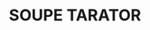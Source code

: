 ---
title: SOUPE TARATOR
draft: false
layout: recettes
type: entree
categories:
  - Soupe
auteur: Auré
regime:
  - vegetarien
  - sans-gluten
region: Bulgarie
cuisson: Non
temperature: Froid
plate: 100
quantite_desc: 250ml par personne
check: Non
checkAlwaysOk: false
ingredients:
  legumes:
    - title: Ail
      quantite: 5
      unit: tête·s
    - title: Concombre
      quantite: 15
      unit: Kg
  epices:
    - title: Aneth aromatique
      quantite: 6
      unit: bottes
  frais:
    - title: Yaourt nature
      quantite: 10
      unit: Kg
      commentaire: ou mieux, yaourt brassé
  lof:
    - title: huile d'olive
      quantite: 1
      unit: litre
preparation: >-
  * Fouetter les yaourts jusqu’à ce qu’ils deviennent bien liquides. 
    Ajouter, au besoin un peu d’eau fraîche (pas trop non plus puisque l’eau
     du concombre viendra s’y ajouter), surtout si ce sont des 
    yaourts ordinaires, non brassés.



  * Éplucher les concombres et râper en laissant ses grains pour qu'ils  gardent toute leur eau.

    *Ce sera plus facile avec un robot. Sinon, couper le concombre en dés, aussi petits que possible.*

    \    

  * Éplucher et dégermer l’ail. Écraser avec un presse-ail (ou hacher très finement). 


  * Ciseler l’aneth et mélanger au yaourt battu. 


  * Ajouter l’ail, l’huile d’olive et les concombres râpés. 'optionnel : des noix concassés.


  * Mélanger le tout et garder bien au frais avant de servir.

    Ne pas hésiter à même ajouter un ou deux glaçons pour rafraîchir le tarator.
publishDate: 2025-05-30T12:11:00.000Z
---